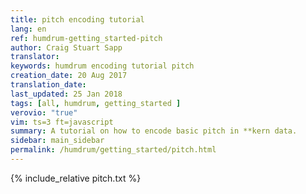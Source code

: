 ```yaml
---
title: pitch encoding tutorial
lang: en
ref: humdrum-getting_started-pitch
author: Craig Stuart Sapp
translator: 
keywords: humdrum encoding tutorial pitch
creation_date: 20 Aug 2017
translation_date: 
last_updated: 25 Jan 2018
tags: [all, humdrum, getting_started ]
verovio: "true"
vim: ts=3 ft=javascript
summary: A tutorial on how to encode basic pitch in **kern data.
sidebar: main_sidebar
permalink: /humdrum/getting_started/pitch.html
---
```


{% include_relative pitch.txt %}

